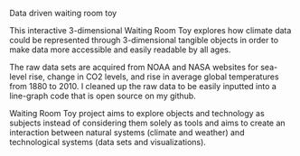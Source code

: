Data driven waiting room toy

This interactive 3-dimensional Waiting Room Toy explores how climate data could be represented through 3-dimensional tangible objects in order to make data more accessible and easily readable by all ages.

The raw data sets are acquired from NOAA and NASA websites for sea-level rise, change in CO2 levels, and rise in average global temperatures from 1880 to 2010. I cleaned up the raw data to be easily inputted into a line-graph code that is open source on my github.

Waiting Room Toy project aims to explore objects and technology as subjects instead of considering them solely as tools and aims to create an interaction between natural systems (climate and weather) and technological systems (data sets and visualizations).
